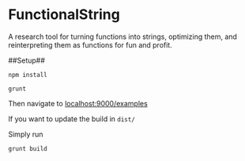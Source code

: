 FunctionalString
================

A research tool for turning functions into strings, optimizing them, and reinterpreting them as functions for fun and profit.

##Setup##
```
npm install

grunt
```

Then navigate to [localhost:9000/examples](localhost:9000/examples)

If you want to update the build in ```dist/```

Simply run
```
grunt build
```